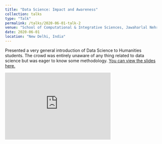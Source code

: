 ```yaml
---
title: "Data Science: Impact and Awareness"
collection: talks
type: "Talk"
permalink: /talks/2020-06-01-talk-2
venue: "School of Computational & Integrative Sciences, Jawaharlal Nehru University"
date: 2020-06-01
location: "New Delhi, India"
---
```


Presented a very general introduction of Data Science to Humanities students. The crowd was entirely unaware of any thing related to data science but was eager to know some methodology. 
[You can view the slides here.](https://www.youtube.com/watch?v=dQw4w9WgXcQ)
<iframe src="https://onedrive.live.com/embed?cid=D020380DD4BB6930&amp;resid=D020380DD4BB6930%21695&amp;authkey=AFd7T7ofX470D3U&amp;em=2&amp;wdAr=1.7777777777777777" width="350px" height="221px" frameborder="0">This is an embedded <a target="_blank" href="https://office.com">Microsoft Office</a> presentation, powered by <a target="_blank" href="https://office.com/webapps">Office</a>.</iframe>
